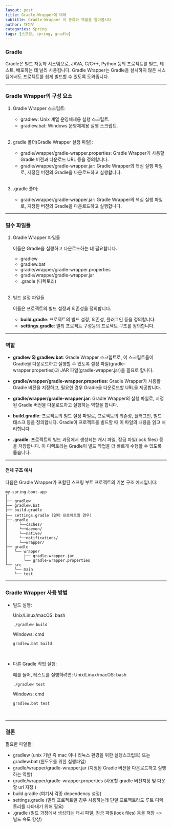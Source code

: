 ```yaml
---
layout: post
title: Gradle-Wrapper에 대해
subtitle: Gradle-Wrapper 의 종류와 역할을 알아봅시다
author: 차정우
categories: Spring
tags: [스프링, spring, gradle]
---
```


### Gradle

Gradle은 빌드 자동화 시스템으로, JAVA, C/C++, Python 등의 프로젝트를 빌드, 테스트, 배포하는 데 널리 사용됩니다. Gradle Wrapper는 Gradle을 설치하지 않은 시스템에서도 프로젝트를 쉽게 빌드할 수 있도록 도와줍니다.



---

### Gradle Wrapper의 구성 요소

1. Gradle Wrapper 스크립트:
 
   + gradlew: Unix 계열 운영체제용 실행 스크립트.
   + gradlew.bat: Windows 운영체제용 실행 스크립트.  
   <br>
2. gradle 폴더(Gradle Wrapper 설정 파일):

   + gradle/wrapper/gradle-wrapper.properties: Gradle Wrapper가 사용할 Gradle 버전과 다운로드 URL 등을 정의합니다.
   + gradle/wrapper/gradle-wrapper.jar: Gradle Wrapper의 핵심 실행 파일로, 지정된 버전의 Gradle을 다운로드하고 실행합니다.  
   <br>
3. .gradle 폴더:

   + gradle/wrapper/gradle-wrapper.jar: Gradle Wrapper의 핵심 실행 파일로, 지정된 버전의 Gradle을 다운로드하고 실행합니다.

---

### 필수 파일들
 
1. Gradle Wrapper 파일들

   이들은 Gradle을 실행하고 다운로드하는 데 필요합니다.

   + gradlew
   + gradlew.bat
   + gradle/wrapper/gradle-wrapper.properties
   + gradle/wrapper/gradle-wrapper.jar
   + .gradle (디렉토리)  
   <br>

2. 빌드 설정 파일들

   이들은 프로젝트의 빌드 설정과 의존성을 정의합니다.

   + **build.gradle**: 프로젝트의 빌드 설정, 의존성, 플러그인 등을 정의합니다.
   + **settings.gradle**: 멀티 프로젝트 구성등의 프로젝트 구조를 정의합니다.

---

### 역할
 
+ **gradlew 와 gradlew.bat**: Gradle Wrapper 스크립트로, 이 스크립트들이 Gradle을 다운로드하고 실행할 수 있도록 설정 파일(gradle-wrapper.properties)과 JAR 파일(gradle-wrapper.jar)을 필요로 합니다.
+ **gradle/wrapper/gradle-wrapper.properties**: Gradle Wrapper가 사용할 Gradle 버전을 지정하고, 필요한 경우 Gradle을 다운로드할 URL을 제공합니다.
+ **gradle/wrapper/gradle-wrapper.jar**: Gradle Wrapper의 실행 파일로, 지정된 Gradle 버전을 다운로드하고 실행하는 역할을 합니다.
+ **build.gradle**: 프로젝트의 빌드 설정 파일로, 프로젝트의 의존성, 플러그인, 빌드 태스크 등을 정의합니다. Gradle이 프로젝트를 빌드할 때 이 파일의 내용을 읽고 처리합니다.

+ **.gradle**: 프로젝트의 빌드 과정에서 생성되는 캐시 파일, 잠금 파일(lock files) 등을 저장합니다. 이 디렉토리는 Gradle이 빌드 작업을 더 빠르게 수행할 수 있도록 돕습니다.

---

#### 전체 구조 예시

다음은 Gradle Wrapper가 포함된 스프링 부트 프로젝트의 기본 구조 예시입니다:

```
my-spring-boot-app
│
├── gradlew
├── gradlew.bat
├── build.gradle
├── settings.gradle (멀티 프로젝트일 경우)
├──.gradle
│     └──caches/
│     └──daemon/
│     └──native/
│     └──notifications/
│     └──wrapper/
├── gradle
│   └── wrapper
│       ├── gradle-wrapper.jar
│       └── gradle-wrapper.properties
└── src
    └── main
    └── test
```

---

### Gradle Wrapper 사용 방법

- 빌드 실행:  
 
   Unix/Linux/macOS:
   bash
   ```
   ./gradlew build
   ```

   Windows:
   cmd
   ```
   gradlew.bat build
   ```
<br>

- 다른 Gradle 작업 실행:

   예를 들어, 테스트를 실행하려면:
   Unix/Linux/macOS:
   bash
   ```
   ./gradlew test
   ```
   Windows:
   cmd
   ```
   gradlew.bat test
   ```

<br>


---

###  결론

필요한 파일들: 

+ gradlew (unix 기반 즉 mac 이나 리눅스 환경을 위한 실행스크립트)
또는 
gradlew.bat  (윈도우를 위한 실행파일)
+ gradle/wrapper/gradle-wrapper.jar (지정된 Gradle 버전을 다운로드하고 실행하는 역할)
+ gradle/wrapper/gradle-wrapper.properties (사용할 gradle 버전지정 및 다운할 url 지정 )
+ build.gradle (여기서 각종 dependency 설정)
+ settings.gradle (멀티 프로젝트일 경우 사용하는데 단일 프로젝트라도 루트 디렉토리를 나타내기 위해 필요)
+ .gradle (빌드 과정에서 생성되는 캐시 파일, 잠금 파일(lock files) 등을 저장 => 빌드 속도 향상)
